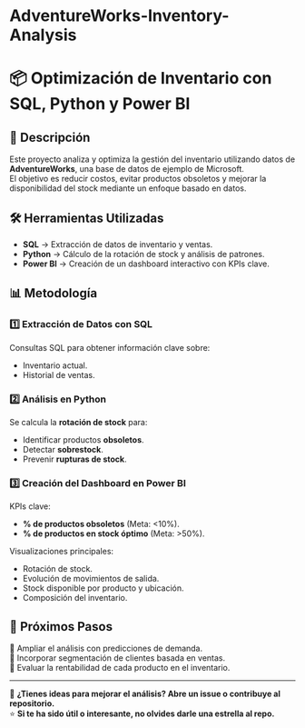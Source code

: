 # AdventureWorks-Inventory-Analysis

# 📦 Optimización de Inventario con SQL, Python y Power BI  

## 📌 Descripción  
Este proyecto analiza y optimiza la gestión del inventario utilizando datos de **AdventureWorks**, una base de datos de ejemplo de Microsoft.  
El objetivo es reducir costos, evitar productos obsoletos y mejorar la disponibilidad del stock mediante un enfoque basado en datos.  

## 🛠 Herramientas Utilizadas  
- **SQL** → Extracción de datos de inventario y ventas.  
- **Python** → Cálculo de la rotación de stock y análisis de patrones.  
- **Power BI** → Creación de un dashboard interactivo con KPIs clave.  

## 📊 Metodología  

### 1️⃣ Extracción de Datos con SQL  
Consultas SQL para obtener información clave sobre:  
- Inventario actual.  
- Historial de ventas.  

### 2️⃣ Análisis en Python  
Se calcula la **rotación de stock** para:  
- Identificar productos **obsoletos**.  
- Detectar **sobrestock**.  
- Prevenir **rupturas de stock**.  

### 3️⃣ Creación del Dashboard en Power BI  
KPIs clave:  
- **% de productos obsoletos** (Meta: <10%).  
- **% de productos en stock óptimo** (Meta: >50%).  

Visualizaciones principales:  
- Rotación de stock.  
- Evolución de movimientos de salida.  
- Stock disponible por producto y ubicación.  
- Composición del inventario.

## 📢 Próximos Pasos  
🔹 Ampliar el análisis con predicciones de demanda.  
🔹 Incorporar segmentación de clientes basada en ventas.  
🔹 Evaluar la rentabilidad de cada producto en el inventario.  

---

📩 **¿Tienes ideas para mejorar el análisis? Abre un issue o contribuye al repositorio.**  
⭐ **Si te ha sido útil o interesante, no olvides darle una estrella al repo.** 
